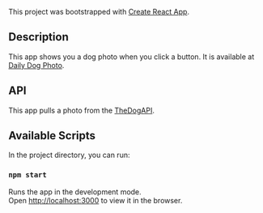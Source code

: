 This project was bootstrapped with [Create React App](https://github.com/facebook/create-react-app).


## Description

This app shows you a dog photo when you click a button. It is available at [Daily Dog Photo](https://daily-dog-photo.netlify.app).

## API

This app pulls a photo from the [TheDogAPI](https://thedogapi.com/).


## Available Scripts

In the project directory, you can run:

### `npm start`

Runs the app in the development mode.<br />
Open [http://localhost:3000](http://localhost:3000) to view it in the browser.


